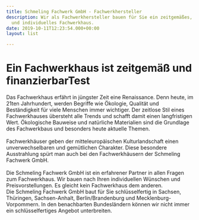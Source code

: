 ```yaml
---
title: Schmeling Fachwerk GmbH - Fachwerkhersteller
description: Wir als Fachwerkhersteller bauen für Sie ein zeitgemäßes, finanzierbares
  und individuelles Fachwerkhaus.
date: 2019-10-11T12:23:54.000+00:00
layout: list

---
```

<h1>Ein Fachwerkhaus ist zeitgemäß und finanzierbarTest</h1> <p> Das Fachwerkhaus erfährt in jüngster Zeit eine Renaissance. Denn heute, im 21ten Jahrhundert, werden Begriffe wie Ökologie, Qualität und Beständigkeit für viele Menschen immer wichtiger. Der zeitlose Stil eines Fachwerkhauses übersteht alle Trends und schafft damit einen langfristigen Wert. Ökologische Bauweise und natürliche Materialien sind die Grundlage des Fachwerkbaus und besonders heute aktuelle Themen.<br> <br> Fachwerkhäuser geben der mitteleuropäischen Kulturlandschaft einen unverwechselbaren und gemütlichen Charakter. Diese besondere Ausstrahlung spürt man auch bei den Fachwerkhäusern der Schmeling Fachwerk GmbH.<br> <br> Die Schmeling Fachwerk GmbH ist ein erfahrener Partner in allen Fragen zum Fachwerkhaus. Wir bauen nach Ihren individuellen Wünschen und Preisvorstellungen. Es gleicht kein Fachwerkhaus dem anderen. <br> Die Schmeling Fachwerk GmbH baut für Sie schlüsselfertig in Sachsen, Thüringen, Sachsen-Anhalt, Berlin/Brandenburg und Mecklenburg-Vorpommern. In den benachbarten Bundesländern können wir nicht immer ein schlüsselfertiges Angebot unterbreiten. </p>